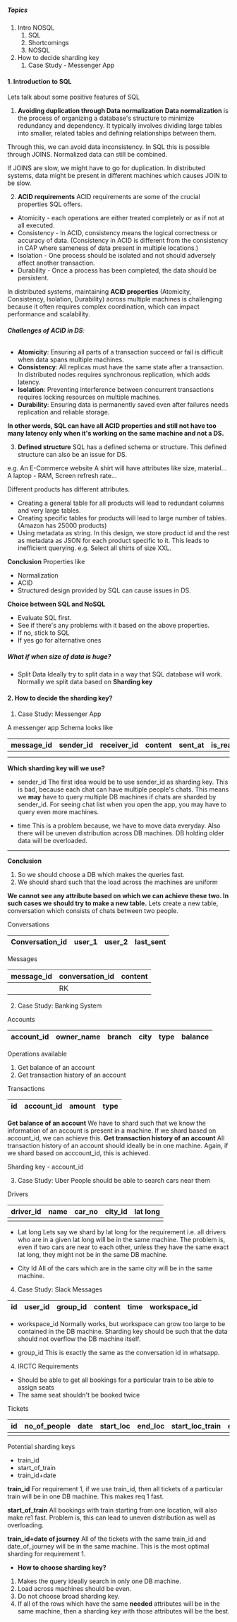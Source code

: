 ##### Topics
1. Intro NOSQL
	1. SQL
	2. Shortcomings
	3. NOSQL
2. How to decide sharding key
	1. Case Study - Messenger App

#### 1. Introduction to SQL
Lets talk about some positive features of SQL
1.  **Avoiding duplication through Data normalization**
**Data normalization** is the process of organizing a database's structure to minimize redundancy and dependency. It typically involves dividing large tables into smaller, related tables and defining relationships between them.

Through this, we can avoid data inconsistency. 
In SQL this is possible through JOINS. Normalized data can still be combined. 

If JOINS are slow, we might have to go for duplication. In distributed systems, data might be present in different machines which causes JOIN to be slow.

2. **ACID requirements**
ACID requirements are some of the crucial properties SQL offers. 
- Atomicity - each operations are either treated completely or as if not at all executed.
-  Consistency - In ACID,  consistency means the logical correctness or accuracy of data. (Consistency in ACID is different from the consistency in CAP where sameness of data present in multiple locations.) 
-  Isolation - One process should be isolated and not should adversely affect another transaction.
-  Durability - Once a process has been completed, the data should be persistent. 

In distributed systems, maintaining **ACID properties** (Atomicity, Consistency, Isolation, Durability) across multiple machines is challenging because it often requires complex coordination, which can impact performance and scalability. 
###### **Challenges of ACID in DS**:
-  **Atomicity**: Ensuring all parts of a transaction succeed or fail is difficult when data spans multiple machines.
-  **Consistency**: All replicas must have the same state after a transaction. In distributed nodes requires synchronous replication, which adds latency.
-  **Isolation**: Preventing interference between concurrent transactions requires locking resources on multiple machines.
-  **Durability**: Ensuring data is permanently saved even after failures needs replication and reliable storage.

**In other words, SQL can have all ACID properties and still not have too many latency only when it's working on the same machine and not a DS.**

3. **Defined structure**
SQL has a defined schema or structure. This defined structure can also be an issue for DS.

e.g. An E-Commerce website
A shirt will have attributes like size, material...
A laptop - RAM, Screen refresh rate...

Different products has different attributes. 
- Creating a general table for all products will lead to redundant columns and very large tables.
- Creating specific tables for products will lead to large number of tables. (Amazon has 25000 products)
- Using metadata as string. In this design, we store product id and the rest as metadata as JSON for each product specific to it. This leads to inefficient querying. e.g. Select all shirts of size XXL.

**Conclusion**
Properties like 
- Normalization
- ACID
- Structured design 
provided by SQL can cause issues in DS.

**Choice between SQL and NoSQL**
- Evaluate SQL first. 
- See if there's any problems with it based on the above properties.
- If no, stick to SQL
- If yes go for alternative ones 

##### What if when size of data is huge?
- Split Data
Ideally try to split data in a way that SQL database will work. Normally we split data based on **Sharding key**

#### 2. How to decide the sharding key?
1. Case Study: Messenger App

A messenger app Schema looks like

| message_id | sender_id | receiver_id | content | sent_at | is_read |
| ---------- | --------- | ----------- | ------- | ------- | ------- |
|            |           |             |         |         |         |
|            |           |             |         |         |         |

**Which sharding key will we use?**
- sender_id
The first idea would be to use sender_id as sharding key. This is bad, because each chat can have multiple people's chats. This means we **may** have to query multiple DB machines if chats are sharded by sender_id.
For seeing chat list when you open the app, you may have to query even more machines.

- time
This is a problem because, we have to move data everyday. Also there will be uneven distribution across DB machines. DB holding older data will be overloaded.

------
**Conclusion**
1. So we should choose a DB which makes the queries fast.
2. We should shard such that the load across the machines are uniform

**We cannot see any attribute based on which we can achieve these two. In such cases we should try to make a new table.**
Lets create a new table, conversation which consists of chats between two people.

Conversations

| Conversation_id | user_1 | user_2 | last_sent |
| --------------- | ------ | ------ | --------- |
Messages

| message_id | conversation_id | content |
| ---------- | --------------- | ------- |
|            | RK              |         |

2. Case Study: Banking System

Accounts

| account_id | owner_name | branch | city | type | balance |
| ---------- | ---------- | ------ | ---- | ---- | ------- |
Operations available
1. Get balance of an account
2. Get transaction history of an account

Transactions

| id  | account_id | amount | type |
| --- | ---------- | ------ | ---- |
**Get balance of an account**
We have to shard such that we know the information of an account is present in a machine. If we shard based on account_id, we can achieve this. 
**Get transaction history of an account**
All transaction history of an account should ideally be in one machine. Again, if we shard based on acccount_id, this is achieved. 

Sharding key - account_id

3. Case Study: Uber
People should be able to search cars near them

Drivers

| driver_id | name | car_no | city_id | lat long |
| --------- | ---- | ------ | ------- | -------- |
|           |      |        |         |          |
- Lat long
Lets say we shard by lat long for the requirement i.e. all drivers who are in a given lat long will be in the same machine. The problem is, even if two cars are near to each other, unless they have the same exact lat long, they might not be in the same DB machine.

- City Id 
All of the cars which are in the same city will be in the same machine.

4. Case Study: Slack
Messages

| id  | user_id | group_id | content | time | workspace_id |
| --- | ------- | -------- | ------- | ---- | ------------ |
- workspace_id
Normally works, but workspace can grow too large to be contained in the DB machine. Sharding key should be such that the data should not overflow the DB machine itself.

- group_id
This is exactly the same as the conversation id in whatsapp.

4. IRCTC
Requirements
- Should be able to get all bookings for a particular train to be able to assign seats
- The same seat shouldn't be booked twice

Tickets

| id  | no_of_people | date | start_loc | end_loc | start_loc_train | end_loc_train |
| --- | ------------ | ---- | --------- | ------- | --------------- | ------------- |
|     |              |      |           |         |                 |               |
 Potential sharding keys
 - train_id
 - start_of_train
 - train_id+date

**train_id**
For requirement 1, if we use train_id, then all tickets of a particular train will be in one DB machine. This makes req 1 fast.

**start_of_train**
All bookings with train starting from one location, will also make re1 fast. Problem is, this can lead to uneven distribution as well as overloading.

**train_id+date of journey**
All of the tickets with the same train_id and date_of_journey will be in the same machine. This is the most optimal sharding for requirement 1.

- **How to choose sharding key?** 
1. Makes the query ideally search in only one DB machine.
2. Load across machines should be even.
3. Do not choose broad sharding key.
4. If all of the rows which have the same **needed** attributes will be in the same machine, then a sharding key with those attributes will be the best.



 


